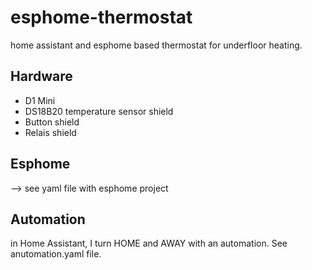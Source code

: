 # esphome-thermostat
home assistant and esphome based thermostat for underfloor heating. 

## Hardware 
- D1 Mini 
- DS18B20 temperature sensor shield 
- Button shield 
- Relais shield 

## Esphome 
--> see yaml file with esphome project 

## Automation 
in Home Assistant, I turn HOME and AWAY with an automation. See anutomation.yaml file. 
